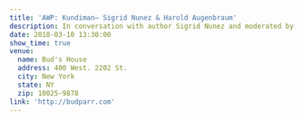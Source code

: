 ```yaml
---
title: 'AWP: Kundiman— Sigrid Nunez & Harold Augenbraum'
description: In conversation with author Sigrid Nunez and moderated by Yale Review Editor, Harold Augenbraum
date: 2018-03-10 13:30:00
show_time: true
venue:
  name: Bud's House
  address: 400 West. 2202 St.
  city: New York
  state: NY
  zip: 10025-9878
link: 'http://budparr.com'
---
```

